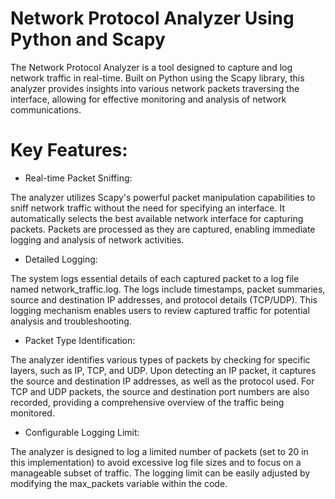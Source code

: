 # Network Protocol Analyzer Using Python and Scapy

The Network Protocol Analyzer is a tool designed to capture and log network traffic in real-time. Built on Python using the Scapy library, this analyzer provides insights into various network packets traversing the interface, allowing for effective monitoring and analysis of network communications.

# Key Features:

- Real-time Packet Sniffing:

The analyzer utilizes Scapy's powerful packet manipulation capabilities to sniff network traffic without the need for specifying an interface. It automatically selects the best available network interface for capturing packets. Packets are processed as they are captured, enabling immediate logging and analysis of network activities.

- Detailed Logging:

The system logs essential details of each captured packet to a log file named network_traffic.log. The logs include timestamps, packet summaries, source and destination IP addresses, and protocol details (TCP/UDP).
This logging mechanism enables users to review captured traffic for potential analysis and troubleshooting.

- Packet Type Identification:

The analyzer identifies various types of packets by checking for specific layers, such as IP, TCP, and UDP. Upon detecting an IP packet, it captures the source and destination IP addresses, as well as the protocol used. For TCP and UDP packets, the source and destination port numbers are also recorded, providing a comprehensive overview of the traffic being monitored.

- Configurable Logging Limit:

The analyzer is designed to log a limited number of packets (set to 20 in this implementation) to avoid excessive log file sizes and to focus on a manageable subset of traffic. The logging limit can be easily adjusted by modifying the max_packets variable within the code.
